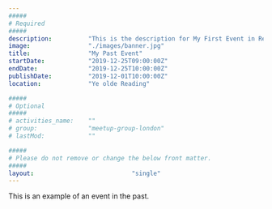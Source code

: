 ```yaml
---
#####
# Required
#####
description:          "This is the description for My First Event in Reading Town Center!"
image:                "./images/banner.jpg"
title:                "My Past Event"
startDate:            "2019-12-25T09:00:00Z"
endDate:              "2019-12-25T10:00:00Z"
publishDate:          "2019-12-01T10:00:00Z" 
location:             "Ye olde Reading"

#####
# Optional
#####
# activities_name:    ""
# group:              "meetup-group-london"
# lastMod:            ""

#####
# Please do not remove or change the below front matter.
#####
layout:                           "single"
---
```

This is an example of an event in the past.